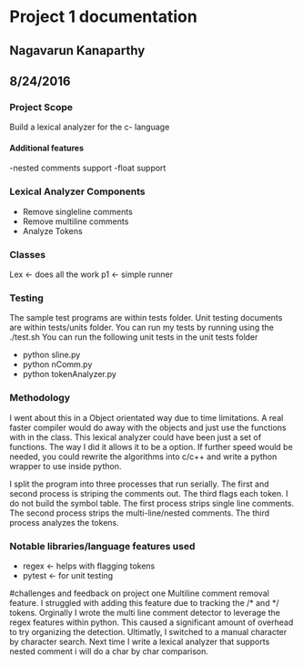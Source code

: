 # Project 1 documentation
## Nagavarun Kanaparthy
## 8/24/2016
### Project Scope
Build a lexical analyzer for the c- language
#### Additional features
-nested comments support
-float support
### Lexical Analyzer Components
- Remove singleline comments
- Remove multiline comments
- Analyze Tokens
### Classes
Lex <- does all the work
p1 <- simple runner
### Testing
The sample test programs are within tests folder.
Unit testing documents are within tests/units folder.
You can run my tests by running using the ./test.sh
You can run the following unit tests in the unit tests folder
- python sline.py
- python nComm.py
- python tokenAnalyzer.py
### Methodology
I went about this in a Object orientated way due to time 
limitations. A real faster compiler would do away with
the objects and just use the functions with in the class.
This lexical analyzer could have been just a set of functions. The way
I did it allows it to be a option. If further speed would be
needed, you could rewrite the algorithms into c/c++ and write
a python wrapper to use inside python.

I split the program into three processes that run serially.
The first and second process is striping the comments out.
The third flags each token. I do not build the symbol table.
The first process strips single line comments.
The second process strips the multi-line/nested comments.
The third process analyzes the tokens.
### Notable libraries/language features used
- regex <- helps with flagging tokens
- pytest <- for unit testing

#challenges and feedback on project one
Multiline comment removal feature.
I struggled with adding this feature due to tracking the /*
and */ tokens. Orginally I wrote the multi line comment detector
to leverage the regex features within python. This caused a significant
amount of overhead to try organizing the detection. Ultimatly, I switched
to a manual character by character search. Next time I write a lexical
analyzer that supports nested comment i will do a char by char comparison.
